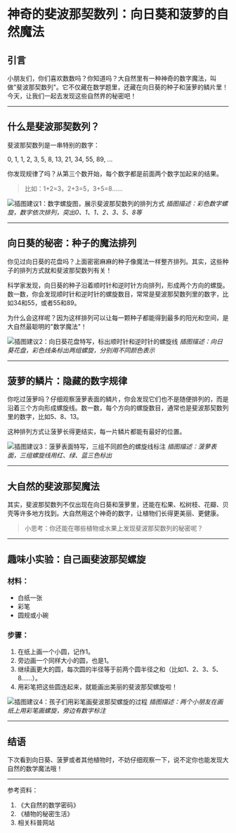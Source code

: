 # 神奇的斐波那契数列：向日葵和菠萝的自然魔法

## 引言

小朋友们，你们喜欢数数吗？你知道吗？大自然里有一种神奇的数字魔法，叫做"斐波那契数列"。它不仅藏在数学题里，还藏在向日葵的种子和菠萝的鳞片里！今天，让我们一起去发现这些自然界的秘密吧！

---

## 什么是斐波那契数列？

斐波那契数列是一串特别的数字：

0, 1, 1, 2, 3, 5, 8, 13, 21, 34, 55, 89, ...

你发现规律了吗？从第三个数开始，每个数字都是前面两个数字加起来的结果。

> 比如：1+2=3，2+3=5，3+5=8……

![插图建议1：数字螺旋图，展示斐波那契数列的排列方式](images/fibonacci_spiral.png)
*插图描述：彩色数字螺旋，数字依次排列，突出0、1、1、2、3、5、8等*

---

## 向日葵的秘密：种子的魔法排列

你见过向日葵的花盘吗？上面密密麻麻的种子像魔法一样整齐排列。其实，这些种子的排列方式就和斐波那契数列有关！

科学家发现，向日葵的种子沿着顺时针和逆时针方向排列，形成两个方向的螺旋。数一数，你会发现顺时针和逆时针的螺旋数目，常常是斐波那契数列里的数字，比如34和55，或者55和89。

为什么会这样呢？因为这样排列可以让每一颗种子都能得到最多的阳光和空间，是大自然最聪明的"数学魔法"！

![插图建议2：向日葵花盘特写，标出顺时针和逆时针的螺旋线](images/sunflower_spiral.png)
*插图描述：向日葵花盘，彩色线条标出两组螺旋，分别用不同颜色表示*

---

## 菠萝的鳞片：隐藏的数字规律

你吃过菠萝吗？仔细观察菠萝表面的鳞片，你会发现它们也不是随便排列的，而是沿着三个方向形成螺旋线。数一数，每个方向的螺旋数目，通常也是斐波那契数列里的数字，比如5、8、13。

这种排列方式让菠萝长得更结实，每一片鳞片都能有最好的位置。

![插图建议3：菠萝表面特写，三组不同颜色的螺旋线标注](images/pineapple_spiral.png)
*插图描述：菠萝表面，三组螺旋线用红、绿、蓝三色标出*

---

## 大自然的斐波那契魔法

其实，斐波那契数列不仅出现在向日葵和菠萝里，还能在松果、松树枝、花瓣、贝壳等许多地方找到。大自然用这个神奇的数字，让植物们长得更美丽、更健康。

> 小思考：你还能在哪些植物或水果上发现斐波那契数列的秘密呢？

---

## 趣味小实验：自己画斐波那契螺旋

### 材料：
- 白纸一张
- 彩笔
- 圆规或小碗

### 步骤：
1. 在纸上画一个小圆，记作1。
2. 旁边画一个同样大小的圆，也是1。
3. 继续画更大的圆，每次圆的半径等于前两个圆半径之和（比如1、2、3、5、8……）。
4. 用彩笔把这些圆连起来，就能画出美丽的斐波那契螺旋啦！

![插图建议4：孩子们用彩笔画斐波那契螺旋的过程](images/draw_fibonacci.png)
*插图描述：两个小朋友在画纸上用彩笔画螺旋，旁边有数字标注*

---

## 结语

下次看到向日葵、菠萝或者其他植物时，不妨仔细观察一下，说不定你也能发现大自然的数学魔法哦！

---

参考资料：
1. 《大自然的数学密码》
2. 《植物的秘密生活》
3. 相关科普网站 